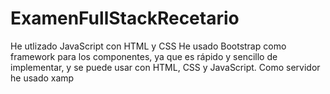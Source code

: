 # ExamenFullStackRecetario
He utlizado JavaScript con HTML y CSS
He usado Bootstrap como framework para los componentes,
ya que es rápido y sencillo de implementar, y se puede
usar con HTML, CSS y JavaScript.
Como servidor he usado xamp
